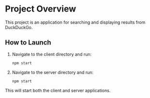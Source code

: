 # Project Overview

This project is an application for searching and displaying results from DuckDuckGo.

## How to Launch

1. Navigate to the client directory and run:
   ```sh
   npm start
   ```

2. Navigate to the server directory and run:
   ```sh
   npm start
   ```

This will start both the client and server applications.
